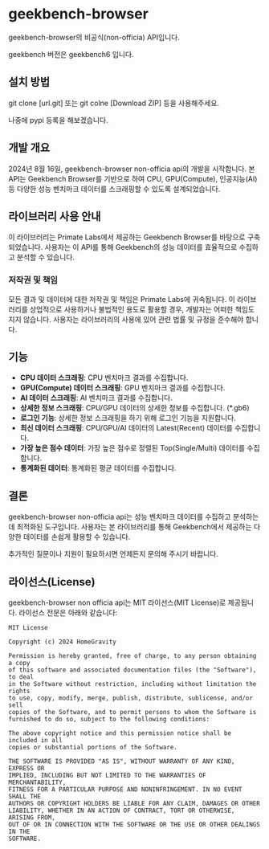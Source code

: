# geekbench-browser
geekbench-browser의 비공식(non-officia) API입니다.

geekbench 버전은 geekbench6 입니다.

## 설치 방법
git clone [url.git] 또는 git colne [Download ZIP] 등을 사용해주세요.

나중에 pypi 등록을 해보겠습니다.

## 개발 개요
2024년 8월 16일, geekbench-browser non-officia api의 개발을 시작합니다. 본 API는 Geekbench Browser를 기반으로 하여 CPU, GPU(Compute), 인공지능(AI) 등 다양한 성능 벤치마크 데이터를 스크래핑할 수 있도록 설계되었습니다.

## 라이브러리 사용 안내
이 라이브러리는 Primate Labs에서 제공하는 Geekbench Browser를 바탕으로 구축되었습니다. 사용자는 이 API를 통해 Geekbench의 성능 데이터를 효율적으로 수집하고 분석할 수 있습니다.

### 저작권 및 책임
모든 결과 및 데이터에 대한 저작권 및 책임은 Primate Labs에 귀속됩니다. 이 라이브러리를 상업적으로 사용하거나 불법적인 용도로 활용할 경우, 개발자는 어떠한 책임도 지지 않습니다. 사용자는 라이브러리의 사용에 있어 관련 법률 및 규정을 준수해야 합니다.

## 기능
- **CPU 데이터 스크래핑**: CPU 벤치마크 결과를 수집합니다.
- **GPU(Compute) 데이터 스크래핑**: GPU 벤치마크 결과를 수집합니다.
- **AI 데이터 스크래핑**: AI 벤치마크 결과를 수집합니다.
- **상세한 정보 스크래핑**: CPU/GPU 데이터의 상세한 정보를 수집합니다. (*.gb6)
- **로그인 기능**: 상세한 정보 스크래핑을 하기 위해 로그인 기능을 지원합니다.
- **최신 데이터 스크래핑**: CPU/GPU/AI 데이터의 Latest(Recent) 데이터를 수집합니다.
- **가장 높은 점수 데이터**: 가장 높은 점수로 정렬된 Top(Single/Multi) 데이터를 수집합니다.
- **통계화된 데이터**: 통계화된 평균 데이터를 수집합니다.


## 결론
geekbench-browser non-officia api는 성능 벤치마크 데이터를 수집하고 분석하는 데 최적화된 도구입니다. 사용자는 본 라이브러리를 통해 Geekbench에서 제공하는 다양한 데이터를 손쉽게 활용할 수 있습니다. 

추가적인 질문이나 지원이 필요하시면 언제든지 문의해 주시기 바랍니다.

## 라이선스(License)
geekbench-browser non officia api는 MIT 라이선스(MIT License)로 제공됩니다. 라이선스 전문은 아래와 같습니다:

```
MIT License

Copyright (c) 2024 HomeGravity

Permission is hereby granted, free of charge, to any person obtaining a copy
of this software and associated documentation files (the "Software"), to deal
in the Software without restriction, including without limitation the rights
to use, copy, modify, merge, publish, distribute, sublicense, and/or sell
copies of the Software, and to permit persons to whom the Software is
furnished to do so, subject to the following conditions:

The above copyright notice and this permission notice shall be included in all
copies or substantial portions of the Software.

THE SOFTWARE IS PROVIDED "AS IS", WITHOUT WARRANTY OF ANY KIND, EXPRESS OR
IMPLIED, INCLUDING BUT NOT LIMITED TO THE WARRANTIES OF MERCHANTABILITY,
FITNESS FOR A PARTICULAR PURPOSE AND NONINFRINGEMENT. IN NO EVENT SHALL THE
AUTHORS OR COPYRIGHT HOLDERS BE LIABLE FOR ANY CLAIM, DAMAGES OR OTHER
LIABILITY, WHETHER IN AN ACTION OF CONTRACT, TORT OR OTHERWISE, ARISING FROM,
OUT OF OR IN CONNECTION WITH THE SOFTWARE OR THE USE OR OTHER DEALINGS IN THE
SOFTWARE.
```